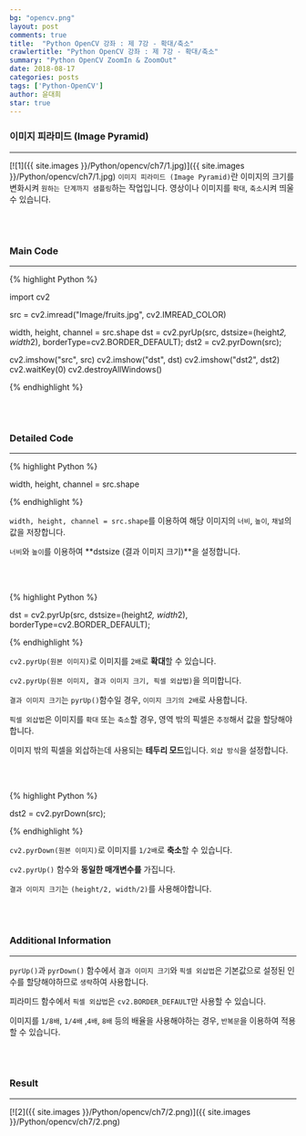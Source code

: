 ```yaml
---
bg: "opencv.png"
layout: post
comments: true
title:  "Python OpenCV 강좌 : 제 7강 - 확대/축소"
crawlertitle: "Python OpenCV 강좌 : 제 7강 - 확대/축소"
summary: "Python OpenCV ZoomIn & ZoomOut"
date: 2018-08-17
categories: posts
tags: ['Python-OpenCV']
author: 윤대희
star: true
---
```


### 이미지 피라미드 (Image Pyramid) ###
----------
[![1]({{ site.images }}/Python/opencv/ch7/1.jpg)]({{ site.images }}/Python/opencv/ch7/1.jpg)
`이미지 피라미드 (Image Pyramid)`란 이미지의 크기를 변화시켜 `원하는 단계까지 샘플링`하는 작업입니다. 영상이나 이미지를 `확대`, `축소`시켜 띄울 수 있습니다. 
 
<br>
<br>

### Main Code ###
----------

{% highlight Python %}

import cv2

src = cv2.imread("Image/fruits.jpg", cv2.IMREAD_COLOR)

width, height, channel = src.shape
dst = cv2.pyrUp(src, dstsize=(height*2, width*2), borderType=cv2.BORDER_DEFAULT);
dst2 = cv2.pyrDown(src);

cv2.imshow("src", src)
cv2.imshow("dst", dst)
cv2.imshow("dst2", dst2)
cv2.waitKey(0)
cv2.destroyAllWindows()

{% endhighlight %}

<br>
<br>

### Detailed Code ###
----------


{% highlight Python %}

width, height, channel = src.shape

{% endhighlight %}

`width, height, channel = src.shape`를 이용하여 해당 이미지의 `너비`, `높이`, `채널`의 값을 저장합니다.

`너비`와 `높이`를 이용하여 **dstsize (결과 이미지 크기)**을 설정합니다.

<br>
<br>

{% highlight Python %}

dst = cv2.pyrUp(src, dstsize=(height*2, width*2), borderType=cv2.BORDER_DEFAULT);

{% endhighlight %}

`cv2.pyrUp(원본 이미지)`로 이미지를 `2배`로 **확대**할 수 있습니다.

`cv2.pyrUp(원본 이미지, 결과 이미지 크기, 픽셀 외삽법)`을 의미합니다.

`결과 이미지 크기`는 `pyrUp()`함수일 경우, `이미지 크기의 2배`로 사용합니다.

`픽셀 외삽법`은 이미지를 `확대` 또는 `축소`할 경우, 영역 밖의 픽셀은 `추정`해서 값을 할당해야합니다.

이미지 밖의 픽셀을 외삽하는데 사용되는 **테두리 모드**입니다. `외삽 방식`을 설정합니다.

<br>
<br>

{% highlight Python %}

dst2 = cv2.pyrDown(src);

{% endhighlight %}

`cv2.pyrDown(원본 이미지)`로 이미지를 `1/2배`로 **축소**할 수 있습니다.

`cv2.pyrUp()` 함수와 **동일한 매개변수를** 가집니다.

`결과 이미지 크기`는 `(height/2, width/2)`를 사용해야합니다.

<br>
<br>

### Additional Information ###
----------

`pyrUp()`과 `pyrDown()` 함수에서 `결과 이미지 크기`와 `픽셀 외삽법`은 기본값으로 설정된 인수를 할당해야하므로 `생략`하여 사용합니다.

피라미드 함수에서 `픽셀 외삽법`은 `cv2.BORDER_DEFAULT`만 사용할 수 있습니다.

이미지를 `1/8배`, `1/4배` ,`4배`, `8배` 등의 배율을 사용해야하는 경우, `반복문`을 이용하여 적용할 수 있습니다.

<br>
<br>

### Result ###
----------

[![2]({{ site.images }}/Python/opencv/ch7/2.png)]({{ site.images }}/Python/opencv/ch7/2.png)
